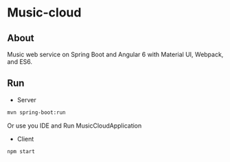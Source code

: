 # Music-cloud
## About
Music web service on Spring Boot and Angular 6 with Material UI, Webpack, and ES6.
## Run
- Server
```bash
mvn spring-boot:run
```
Or use you IDE and Run MusicCloudApplication
- Client
```bash
npm start
```
